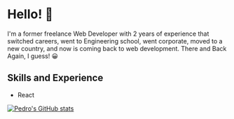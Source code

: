 # Hello! 👋

I'm a former freelance Web Developer with 2 years of experience that switched careers, went to Engineering school, went corporate, moved to a new country, and now is coming back to web development. There and Back Again, I guess! 😀

## Skills and Experience
* React 


[![Pedro's GitHub stats](https://github-readme-stats.vercel.app/api?username=pedrolorandi)](https://github.com/anuraghazra/github-readme-stats)
